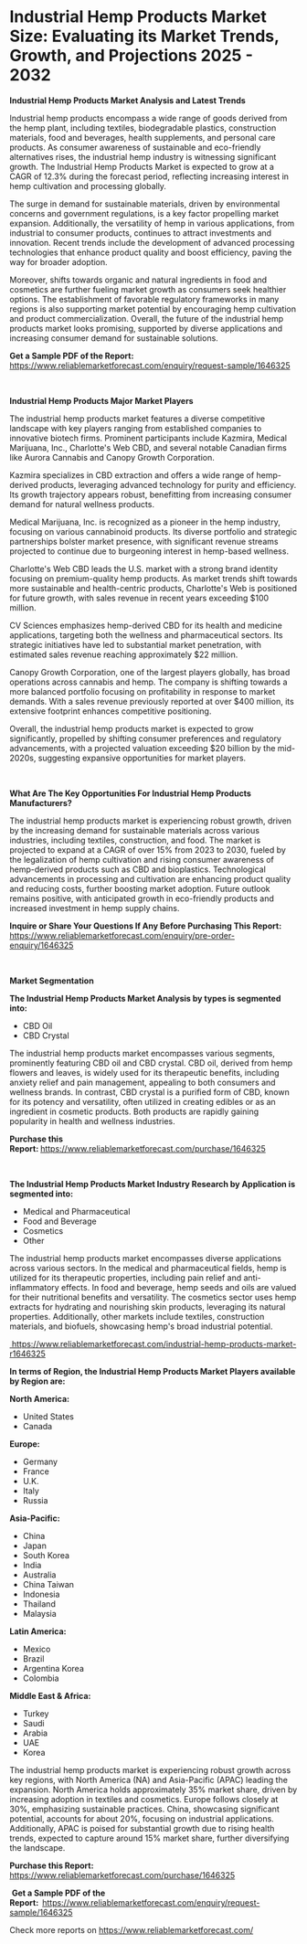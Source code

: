 <p><h1>Industrial Hemp Products Market Size: Evaluating its Market Trends, Growth, and Projections 2025 - 2032</h1></p><p><strong>Industrial Hemp Products Market Analysis and Latest Trends</strong></p>
<p><p>Industrial hemp products encompass a wide range of goods derived from the hemp plant, including textiles, biodegradable plastics, construction materials, food and beverages, health supplements, and personal care products. As consumer awareness of sustainable and eco-friendly alternatives rises, the industrial hemp industry is witnessing significant growth. The Industrial Hemp Products Market is expected to grow at a CAGR of 12.3% during the forecast period, reflecting increasing interest in hemp cultivation and processing globally.</p><p>The surge in demand for sustainable materials, driven by environmental concerns and government regulations, is a key factor propelling market expansion. Additionally, the versatility of hemp in various applications, from industrial to consumer products, continues to attract investments and innovation. Recent trends include the development of advanced processing technologies that enhance product quality and boost efficiency, paving the way for broader adoption. </p><p>Moreover, shifts towards organic and natural ingredients in food and cosmetics are further fueling market growth as consumers seek healthier options. The establishment of favorable regulatory frameworks in many regions is also supporting market potential by encouraging hemp cultivation and product commercialization. Overall, the future of the industrial hemp products market looks promising, supported by diverse applications and increasing consumer demand for sustainable solutions.</p></p>
<p><strong>Get a Sample PDF of the Report:&nbsp;</strong> <a href="https://www.reliablemarketforecast.com/enquiry/request-sample/1646325?utm_campaign=1743&utm_medium=2&utm_source=Github&utm_content=ia&utm_term=31012025&utm_id=industrial-hemp-products">https://www.reliablemarketforecast.com/enquiry/request-sample/1646325</a></p>
<p>&nbsp;</p>
<p><strong>Industrial Hemp Products Major Market Players</strong></p>
<p><p>The industrial hemp products market features a diverse competitive landscape with key players ranging from established companies to innovative biotech firms. Prominent participants include Kazmira, Medical Marijuana, Inc., Charlotte's Web CBD, and several notable Canadian firms like Aurora Cannabis and Canopy Growth Corporation.</p><p>Kazmira specializes in CBD extraction and offers a wide range of hemp-derived products, leveraging advanced technology for purity and efficiency. Its growth trajectory appears robust, benefitting from increasing consumer demand for natural wellness products.</p><p>Medical Marijuana, Inc. is recognized as a pioneer in the hemp industry, focusing on various cannabinoid products. Its diverse portfolio and strategic partnerships bolster market presence, with significant revenue streams projected to continue due to burgeoning interest in hemp-based wellness.</p><p>Charlotte's Web CBD leads the U.S. market with a strong brand identity focusing on premium-quality hemp products. As market trends shift towards more sustainable and health-centric products, Charlotte's Web is positioned for future growth, with sales revenue in recent years exceeding $100 million.</p><p>CV Sciences emphasizes hemp-derived CBD for its health and medicine applications, targeting both the wellness and pharmaceutical sectors. Its strategic initiatives have led to substantial market penetration, with estimated sales revenue reaching approximately $22 million.</p><p>Canopy Growth Corporation, one of the largest players globally, has broad operations across cannabis and hemp. The company is shifting towards a more balanced portfolio focusing on profitability in response to market demands. With a sales revenue previously reported at over $400 million, its extensive footprint enhances competitive positioning.</p><p>Overall, the industrial hemp products market is expected to grow significantly, propelled by shifting consumer preferences and regulatory advancements, with a projected valuation exceeding $20 billion by the mid-2020s, suggesting expansive opportunities for market players.</p></p>
<p>&nbsp;</p>
<p><strong>What Are The Key Opportunities For Industrial Hemp Products Manufacturers?</strong></p>
<p><p>The industrial hemp products market is experiencing robust growth, driven by the increasing demand for sustainable materials across various industries, including textiles, construction, and food. The market is projected to expand at a CAGR of over 15% from 2023 to 2030, fueled by the legalization of hemp cultivation and rising consumer awareness of hemp-derived products such as CBD and bioplastics. Technological advancements in processing and cultivation are enhancing product quality and reducing costs, further boosting market adoption. Future outlook remains positive, with anticipated growth in eco-friendly products and increased investment in hemp supply chains.</p></p>
<p><strong>Inquire or Share Your Questions If Any Before Purchasing This Report:</strong> <a href="https://www.reliablemarketforecast.com/enquiry/pre-order-enquiry/1646325?utm_campaign=1743&utm_medium=2&utm_source=Github&utm_content=ia&utm_term=31012025&utm_id=industrial-hemp-products">https://www.reliablemarketforecast.com/enquiry/pre-order-enquiry/1646325</a></p>
<p>&nbsp;</p>
<p><strong>Market Segmentation</strong></p>
<p><strong>The Industrial Hemp Products Market Analysis by types is segmented into:</strong></p>
<p><ul><li>CBD Oil</li><li>CBD Crystal</li></ul></p>
<p><p>The industrial hemp products market encompasses various segments, prominently featuring CBD oil and CBD crystal. CBD oil, derived from hemp flowers and leaves, is widely used for its therapeutic benefits, including anxiety relief and pain management, appealing to both consumers and wellness brands. In contrast, CBD crystal is a purified form of CBD, known for its potency and versatility, often utilized in creating edibles or as an ingredient in cosmetic products. Both products are rapidly gaining popularity in health and wellness industries.</p></p>
<p><strong>Purchase this Report:&nbsp;</strong><a href="https://www.reliablemarketforecast.com/purchase/1646325?utm_campaign=1743&utm_medium=2&utm_source=Github&utm_content=ia&utm_term=31012025&utm_id=industrial-hemp-products">https://www.reliablemarketforecast.com/purchase/1646325</a></p>
<p>&nbsp;</p>
<p><strong>The Industrial Hemp Products Market Industry Research by Application is segmented into:</strong></p>
<p><ul><li>Medical and Pharmaceutical</li><li>Food and Beverage</li><li>Cosmetics</li><li>Other</li></ul></p>
<p><p>The industrial hemp products market encompasses diverse applications across various sectors. In the medical and pharmaceutical fields, hemp is utilized for its therapeutic properties, including pain relief and anti-inflammatory effects. In food and beverage, hemp seeds and oils are valued for their nutritional benefits and versatility. The cosmetics sector uses hemp extracts for hydrating and nourishing skin products, leveraging its natural properties. Additionally, other markets include textiles, construction materials, and biofuels, showcasing hemp's broad industrial potential.</p></p>
<p><a href="https://www.reliablemarketforecast.com/industrial-hemp-products-market-r1646325?utm_campaign=1743&utm_medium=2&utm_source=Github&utm_content=ia&utm_term=31012025&utm_id=industrial-hemp-products">&nbsp;https://www.reliablemarketforecast.com/industrial-hemp-products-market-r1646325</a></p>
<p><strong>In terms of Region, the Industrial Hemp Products Market Players available by Region are:</strong></p>
<p>
    <p> <strong> North America: </strong>
        <ul>
            <li>United States</li>
            <li>Canada</li>
        </ul>
        </p> 
    <p> <strong> Europe: </strong>
        <ul>
            <li>Germany</li>
            <li>France</li>
            <li>U.K.</li>
            <li>Italy</li>
            <li>Russia</li>
        </ul>
        </p> 
    <p> <strong> Asia-Pacific: </strong>
        <ul>
            <li>China</li>
            <li>Japan</li>
            <li>South Korea</li>
            <li>India</li>
            <li>Australia</li>
            <li>China Taiwan</li>
            <li>Indonesia</li>
            <li>Thailand</li>
            <li>Malaysia</li>
        </ul>
        </p> 
    <p> <strong> Latin America: </strong>
        <ul>
            <li>Mexico</li>
            <li>Brazil</li>
            <li>Argentina Korea</li>
            <li>Colombia</li>
        </ul>
        </p> 
    <p> <strong> Middle East & Africa: </strong>
        <ul>
            <li>Turkey</li>
            <li>Saudi</li>
            <li>Arabia</li>
            <li>UAE</li>
            <li>Korea</li>
        </ul>
    </p>
    </p>
<p><p>The industrial hemp products market is experiencing robust growth across key regions, with North America (NA) and Asia-Pacific (APAC) leading the expansion. North America holds approximately 35% market share, driven by increasing adoption in textiles and cosmetics. Europe follows closely at 30%, emphasizing sustainable practices. China, showcasing significant potential, accounts for about 20%, focusing on industrial applications. Additionally, APAC is poised for substantial growth due to rising health trends, expected to capture around 15% market share, further diversifying the landscape.</p></p>
<p><strong>Purchase this Report: </strong><a href="https://www.reliablemarketforecast.com/purchase/1646325?utm_campaign=1743&utm_medium=2&utm_source=Github&utm_content=ia&utm_term=31012025&utm_id=industrial-hemp-products">https://www.reliablemarketforecast.com/purchase/1646325</a></p>
<p>&nbsp;<strong>Get a Sample PDF of the Report:&nbsp;&nbsp;</strong><a href="https://www.reliablemarketforecast.com/enquiry/request-sample/1646325?utm_campaign=1743&utm_medium=2&utm_source=Github&utm_content=ia&utm_term=31012025&utm_id=industrial-hemp-products">https://www.reliablemarketforecast.com/enquiry/request-sample/1646325</a></p>
<p><strong></strong></p>
<p>Check more reports on <a href="https://www.reliablemarketforecast.com/?utm_campaign=1743&utm_medium=2&utm_source=Github&utm_content=ia&utm_term=31012025&utm_id=industrial-hemp-products">https://www.reliablemarketforecast.com/</a></p>